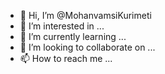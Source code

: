 - 👋 Hi, I’m @MohanvamsiKurimeti
- 👀 I’m interested in ...
- 🌱 I’m currently learning ...
- 💞️ I’m looking to collaborate on ...
- 📫 How to reach me ...

<!---
MohanvamsiKurimeti/MohanvamsiKurimeti is a ✨ special ✨ repository because its `README.md` (this file) appears on your GitHub profile.
You can click the Preview link to take a look at your changes.
--->
